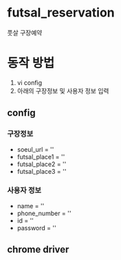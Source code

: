 # futsal_reservation
풋살 구장예약

# 동작 방법
 1. vi config
 2. 아래의 구장정보 및 사용자 정보 입력

## config
### 구장정보
- soeul_url = ''
- futsal_place1 = ''
- futsal_place2 = ''
- futsal_place3 = ''

### 사용자 정보
- name = ''
- phone_number = ''
- id = ''
- password = ''

## chrome driver
